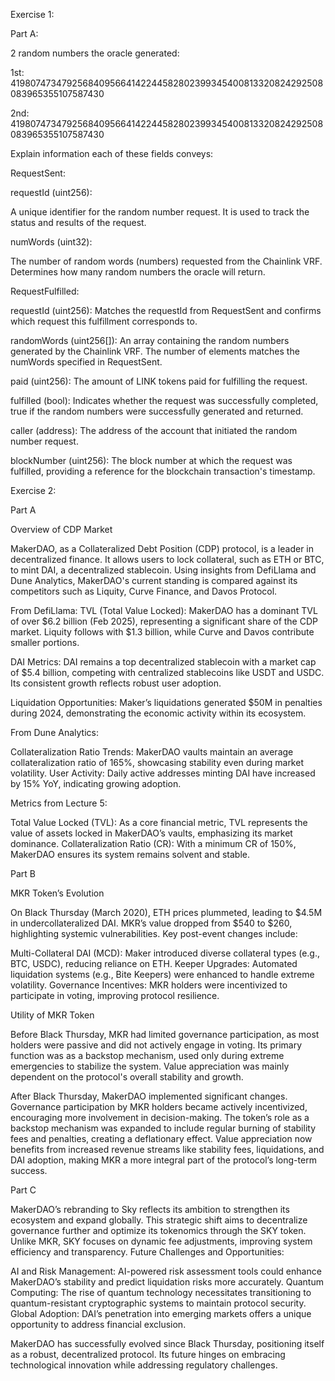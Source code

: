 Exercise 1: 

Part A:

2 random numbers the oracle generated:

1st: 41980747347925684095664142244582802399345400813320824292508083965355107587430

2nd: 41980747347925684095664142244582802399345400813320824292508083965355107587430

Explain information each of these fields conveys:
 
RequestSent:

requestId (uint256):

A unique identifier for the random number request. It is used to track the status and results of the request.

numWords (uint32):

The number of random words (numbers) requested from the Chainlink VRF. Determines how many random numbers the oracle will return.

RequestFulfilled:

requestId (uint256): Matches the requestId from RequestSent and confirms which request this fulfillment corresponds to.

randomWords (uint256[]): An array containing the random numbers generated by the Chainlink VRF. The number of elements matches the numWords specified in RequestSent.

paid (uint256): The amount of LINK tokens paid for fulfilling the request.

fulfilled (bool): Indicates whether the request was successfully completed, true if the random numbers were successfully generated and returned.

caller (address): The address of the account that initiated the random number request.

blockNumber (uint256): The block number at which the request was fulfilled, providing a reference for the blockchain transaction's timestamp.

Exercise 2:

Part A

Overview of CDP Market

MakerDAO, as a Collateralized Debt Position (CDP) protocol, is a leader in decentralized finance. It allows users to lock collateral, such as ETH or BTC, to mint DAI, a decentralized stablecoin. Using insights from DefiLlama and Dune Analytics, MakerDAO's current standing is compared against its competitors such as Liquity, Curve Finance, and Davos Protocol.

From DefiLlama:
TVL (Total Value Locked): MakerDAO has a dominant TVL of over $6.2 billion (Feb 2025), representing a significant share of the CDP market. Liquity follows with $1.3 billion, while Curve and Davos contribute smaller portions.

DAI Metrics: DAI remains a top decentralized stablecoin with a market cap of $5.4 billion, competing with centralized stablecoins like USDT and USDC. Its consistent growth reflects robust user adoption.

Liquidation Opportunities: Maker’s liquidations generated $50M in penalties during 2024, demonstrating the economic activity within its ecosystem.

From Dune Analytics:

Collateralization Ratio Trends: MakerDAO vaults maintain an average collateralization ratio of 165%, showcasing stability even during market volatility.
User Activity: Daily active addresses minting DAI have increased by 15% YoY, indicating growing adoption.

Metrics from Lecture 5:

Total Value Locked (TVL): As a core financial metric, TVL represents the value of assets locked in MakerDAO’s vaults, emphasizing its market dominance.
Collateralization Ratio (CR): With a minimum CR of 150%, MakerDAO ensures its system remains solvent and stable.

Part B

MKR Token’s Evolution

On Black Thursday (March 2020), ETH prices plummeted, leading to $4.5M in undercollateralized DAI. MKR’s value dropped from $540 to $260, highlighting systemic vulnerabilities. Key post-event changes include:

Multi-Collateral DAI (MCD): Maker introduced diverse collateral types (e.g., BTC, USDC), reducing reliance on ETH.
Keeper Upgrades: Automated liquidation systems (e.g., Bite Keepers) were enhanced to handle extreme volatility.
Governance Incentives: MKR holders were incentivized to participate in voting, improving protocol resilience.

Utility of MKR Token

Before Black Thursday, MKR had limited governance participation, as most holders were passive and did not actively engage in voting. Its primary function was as a backstop mechanism, used only during extreme emergencies to stabilize the system. Value appreciation was mainly dependent on the protocol's overall stability and growth.

After Black Thursday, MakerDAO implemented significant changes. Governance participation by MKR holders became actively incentivized, encouraging more involvement in decision-making. The token’s role as a backstop mechanism was expanded to include regular burning of stability fees and penalties, creating a deflationary effect. Value appreciation now benefits from increased revenue streams like stability fees, liquidations, and DAI adoption, making MKR a more integral part of the protocol’s long-term success.

Part C 

MakerDAO’s rebranding to Sky reflects its ambition to strengthen its ecosystem and expand globally. This strategic shift aims to decentralize governance further and optimize its tokenomics through the SKY token. Unlike MKR, SKY focuses on dynamic fee adjustments, improving system efficiency and transparency.
Future Challenges and Opportunities:

AI and Risk Management: AI-powered risk assessment tools could enhance MakerDAO’s stability and predict liquidation risks more accurately.
Quantum Computing: The rise of quantum technology necessitates transitioning to quantum-resistant cryptographic systems to maintain protocol security.
Global Adoption: DAI’s penetration into emerging markets offers a unique opportunity to address financial exclusion.

MakerDAO has successfully evolved since Black Thursday, positioning itself as a robust, decentralized protocol. Its future hinges on embracing technological innovation while addressing regulatory challenges. 

